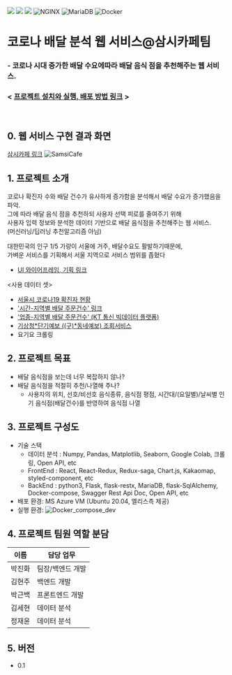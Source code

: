 <img src="https://img.shields.io/badge/Pandas-E34F26?style=for-the-badge&logo=Pandas&logoColor=white"> <img src="https://img.shields.io/badge/React-00F?style=for-the-badge&logo=React&logoColor=blue"> <img src="https://img.shields.io/badge/Flask-000?style=for-the-badge&logo=Flask&logoColor=white"> <img alt="NGINX" src="https://img.shields.io/badge/NGINX-009639.svg?&amp;style=for-the-badge&amp;logo=NGINX&amp;logoColor=white" class="js-lazy-loaded qa-js-lazy-loaded" loading="lazy"> <img alt="MariaDB" src="https://img.shields.io/badge/Maria%20DB-1F305F.svg?&amp;style=for-the-badge&amp;logo=MariaDB&amp;logoColor=white" class="js-lazy-loaded qa-js-lazy-loaded" loading="lazy"> <img alt="Docker" src="https://img.shields.io/badge/Docker-ffff00.svg?&amp;style=for-the-badge&amp;logo=Docker&amp;logoColor=gray" class="js-lazy-loaded qa-js-lazy-loaded" loading="lazy">

# 코로나 배달 분석 웹 서비스@삼시카페팀

### - 코로나 시대 증가한 배달 수요에따라 배달 음식 점을 추천해주는 웹 서비스.

### < [프로젝트 설치와 실행, 배포 방법 링크](InstallAndRun.md) >

<br>

## 0. 웹 서비스 구현 결과 화면

[삼시카페 링크](https://elice-second-project-team3.netlify.app/)
![SamsiCafe](https://user-images.githubusercontent.com/74183179/161582104-707da6f1-2f44-42a3-9cc2-46f39d91004a.gif)

## 1. 프로젝트 소개

코로나 확진자 수와 배달 건수가 유사하게 증가함을 분석해서 배달 수요가 증가했음을 파악.  
그에 따라 배달 음식 점을 추천하되 사용자 선택 피로를 줄여주기 위해  
사용자 입력 정보와 분석한 데이터 기반으로 배달 음식점을 추천해주는 웹 서비스.  
(머신러닝/딥러닝 추천알고리즘 아님)

대한민국의 인구 1/5 가량이 서울에 거주, 배달수요도 활발하기때문에,  
가벼운 서비스를 기획해서 서울 지역으로 서비스 범위를 좁혔다

- [UI 와이어프레임, 기획 링크](https://kdt-gitlab.elice.io/003-part3-deliveryservice/team3/project-template/-/wikis/%ED%94%84%EB%A1%9C%EC%A0%9D%ED%8A%B8-%EA%B8%B0%ED%9A%8D)

<사용 데이터 셋>

- [서울시 코로나19 확진자 현황](https://data.seoul.go.kr/dataList/OA-20279/S/1/datasetView.do)
- ['시간-지역별 배달 주문건수' 링크](https://bdp.kt.co.kr/invoke/SOKBP2603/?goodsCode=KGUTIMEORDER)
- ['업종-지역별 배달 주문건수' (KT 통신 빅데이터 플랫폼)](https://bdp.kt.co.kr/invoke/SOKBP2603/?goodsCode=KGUINDTORDER)
- [기상청*단기예보 ((구)*동네예보) 조회서비스](https://www.data.go.kr/iim/api/selectAPIAcountView.do)
- 요기요 크롤링

## 2. 프로젝트 목표

- 배달 음식점을 보는데 너무 복잡하지 않나?
- 배달 음식점을 적절히 추천/나열해 주나?
  - 사용자의 위치, 선호/비선호 음식종류, 음식점 평점, 시간대/(요일별)/날씨별 인기 음식점(배달건수)를 반영하여 음식점 나열

## 3. 프로젝트 구성도

- 기술 스택
  - 데이터 분석 : Numpy, Pandas, Matplotlib, Seaborn, Google Colab, 크롤링, Open API, etc
  - FrontEnd : React, React-Redux, Redux-saga, Chart.js, Kakaomap, styled-component, etc
  - BackEnd : python3, Flask, flask-restx, MariaDB, flask-SqlAlchemy, Docker-compose, Swagger Rest Api Doc, Open API, etc
- 배포 환경: MS Azure VM (Ubuntu 20.04, 엘리스측 제공)
- 실행 환경:
  ![Docker_compose_dev](/uploads/947aab1424cc6e92fdf92e8b8b3f3669/Docker_compose_dev.png)

## 4. 프로젝트 팀원 역할 분담

| 이름   | 담당 업무        |
| ------ | ---------------- |
| 박진화 | 팀장/백엔드 개발 |
| 김현주 | 백엔드 개발      |
| 박근백 | 프론트엔드 개발  |
| 김세현 | 데이터 분석      |
| 정재윤 | 데이터 분석      |

## 5. 버전

- 0.1
